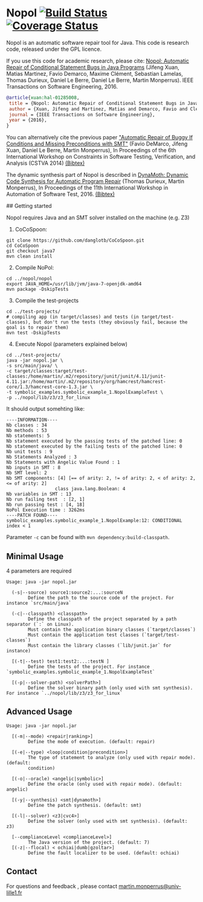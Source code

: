 # Nopol [![Build Status](https://travis-ci.org/SpoonLabs/nopol.svg?branch=master)](https://travis-ci.org/SpoonLabs/nopol) [![Coverage Status](https://coveralls.io/repos/github/SpoonLabs/nopol/badge.svg?branch=master)](https://coveralls.io/github/SpoonLabs/nopol?branch=master)

Nopol is an automatic software repair tool for Java. This code is research code, released under the GPL licence.

If you use this code for academic research, please cite:
[Nopol: Automatic Repair of Conditional Statement Bugs in Java Programs](https://hal.archives-ouvertes.fr/hal-01285008/document) (Jifeng Xuan, Matias Martinez, Favio Demarco, Maxime Clément, Sebastian Lamelas, Thomas Durieux, Daniel Le Berre, Daniel Le Berre, Martin Monperrus). IEEE Transactions on Software Engineering, 2016.
```Bibtex
@article{xuan:hal-01285008,
 title = {Nopol: Automatic Repair of Conditional Statement Bugs in Java Programs},
 author = {Xuan, Jifeng and Martinez, Matias and Demarco, Favio and Clément, Maxime and Lamelas, Sebastian and Durieux, Thomas and Le Berre, Daniel and Monperrus, Martin},
 journal = {IEEE Transactions on Software Engineering},
 year = {2016},
}
```

You can alternatively cite the previous paper ["Automatic Repair of Buggy If Conditions and Missing Preconditions with SMT"](http://hal.inria.fr/hal-00977798/PDF/NOPOL-Automatic-Repair-of-Buggy-If-Conditions-and-Missing-Preconditions-with-SMT.pdf) (Favio DeMarco, Jifeng Xuan, Daniel Le Berre, Martin Monperrus), In Proceedings of the 6th International Workshop on Constraints in Software Testing, Verification, and Analysis (CSTVA 2014) [(Bibtex)](http://www.monperrus.net/martin/bibtexbrowser.php?key=DeMarco2014&bib=monperrus.bib)

The dynamic synthesis part of Nopol is described in [DynaMoth: Dynamic Code Synthesis for Automatic Program Repair](https://hal.archives-ouvertes.fr/hal-01279233/document) (Thomas Durieux, Martin Monperrus), In Proceedings of the 11th International Workshop in Automation of Software Test, 2016. [(Bibtex)](http://www.monperrus.net/martin/bibtexbrowser.php?key=durieux%3Ahal-01279233&bib=monperrus.bib)


## Getting started

Nopol requires Java and an SMT solver installed on the machine (e.g. Z3)

1) CoCoSpoon:

```
git clone https://github.com/danglotb/CoCoSpoon.git
cd CoCoSpoon
git checkout java7
mvn clean install
```

2) Compile NoPol:

```
cd ../nopol/nopol
export JAVA_HOME=/usr/lib/jvm/java-7-openjdk-amd64
mvn package -DskipTests
```

3) Compile the test-projects

```
cd ../test-projects/
# compiling app (in target/classes) and tests (in target/test-classes), but don't run the tests (they obviously fail, because the goal is to repair them)
mvn test -DskipTests 
```

4) Execute Nopol (parameters explained below)

```
cd ../test-projects/
java -jar nopol.jar \
-s src/main/java/ \
-c target/classes:target/test-classes:/home/martin/.m2/repository/junit/junit/4.11/junit-4.11.jar:/home/martin/.m2/repository/org/hamcrest/hamcrest-core/1.3/hamcrest-core-1.3.jar \
-t symbolic_examples.symbolic_example_1.NopolExampleTest \
-p ../nopol/lib/z3/z3_for_linux
```

It should output somehting like:
```
----INFORMATION----
Nb classes : 34
Nb methods : 53
Nb statements: 5
Nb statement executed by the passing tests of the patched line: 0
Nb statement executed by the failing tests of the patched line: 0
Nb unit tests : 9
Nb Statements Analyzed : 3
Nb Statements with Angelic Value Found : 1
Nb inputs in SMT : 8
Nb SMT level: 2
Nb SMT components: [4] [== of arity: 2, != of arity: 2, < of arity: 2, <= of arity: 2]
                  class java.lang.Boolean: 4
Nb variables in SMT : 13
Nb run failing test  : [2, 1]
Nb run passing test : [4, 18]
NoPol Execution time : 3262ms
----PATCH FOUND----
symbolic_examples.symbolic_example_1.NopolExample:12: CONDITIONAL index < 1
```
Parameter `-c` can be found with `mvn dependency:build-classpath`.

## Minimal Usage

4 parameters are required
```
Usage: java -jar nopol.jar

  (-s|--source) source1:source2:...:sourceN 
        Define the path to the source code of the project. For instance `src/main/java`

  (-c|--classpath) <classpath>
        Define the classpath of the project separated by a path separator (`:` on Linux). 
        Must contain the application binary classes (`target/classes`)
        Must contain the application test classes (`target/test-classes`)
        Must contain the library classes (`lib/junit.jar` for instance)
        
  [(-t|--test) test1:test2:...:testN ]
        Define the tests of the project. For instance `symbolic_examples.symbolic_example_1.NopolExampleTest`

  [(-p|--solver-path) <solverPath>]
        Define the solver binary path (only used with smt synthesis). For instance `../nopol/lib/z3/z3_for_linux`

```


## Advanced Usage

```
Usage: java -jar nopol.jar

  [(-m|--mode) <repair|ranking>]
        Define the mode of execution. (default: repair)

  [(-e|--type) <loop|condition|precondition>]
        The type of statement to analyze (only used with repair mode). (default:
        condition)

  [(-o|--oracle) <angelic|symbolic>]
        Define the oracle (only used with repair mode). (default: angelic)

  [(-y|--synthesis) <smt|dynamoth>]
        Define the patch synthesis. (default: smt)

  [(-l|--solver) <z3|cvc4>]
        Define the solver (only used with smt synthesis). (default: z3)

  [--complianceLevel <complianceLevel>]
        The Java version of the project. (default: 7)
  [(-z|--flocal) < ochiai|dumb|gzoltar>]
        Define the fault localizer to be used. (default: ochiai)

```

## Contact

For questions and feedback , please contact martin.monperrus@univ-lille1.fr

